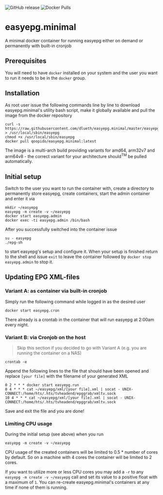 ![GitHub release](https://img.shields.io/github/release/dlueth/easyepg.minimal.svg)
![Docker Pulls](https://img.shields.io/docker/pulls/qoopido/easyepg.minimal.svg)

# easyepg.minimal
A minimal docker container for running easyepg either on demand or permanently with built-in cronjob

## Prerequisites
You will need to have `docker` installed on your system and the user you want to run it needs to be in the `docker` group.

## Installation
As root user issue the following commands line by line to download easyepg.minimal's utility bash script, make it globally available and pull the image from the docker repository
```
curl -s https://raw.githubusercontent.com/dlueth/easyepg.minimal/master/easyepg > /usr/local/sbin/easyepg
chmod +x /usr/local/sbin/easyepg
docker pull qoopido/easyepg.minimal:latest
```

The image is a multi-arch build providing variants for amd64, arm32v7 and arm64v8 - the correct variant for your architecture should<sup>TM</sup> be pulled automatically.

## Initial setup
Switch to the user you want to run the container with, create a directory to permanently store easyepg, create containers, start the admin container and enter it via
```
mkdir ~/easyepg
easyepg -m create -v ~/easyepg
docker start easyepg.admin
docker exec -ti easyepg.admin /bin/bash
```

After you successfully switched into the container issue
```
su - easyepg
./epg-sh
```

to start easyepg's setup and configure it. When your setup is finished return to the shell and issue `exit` to leave the container followed by `docker stop easyepg.admin` to stop it. 

## Updating EPG XML-files

### Variant A: as container via built-in cronjob
Simply run the following command while logged in as the desired user

```
docker start easyepg.cron
```

There already is a crontab in the container that will run easyepg at 2:00am every night.

### Variant B: via Cronjob on the host
> Skip this section if you decided to go with Variant A (e.g. you are running the container on a NAS)

```
crontab -e
```

Append the following lines to the file that should have been opened and replace `[your file]` with the filename of your generated XML

```
0 2 * * * docker start easyepg.run
0 4 * * * cat ~/easyepg/xml/[your file].xml | socat - UNIX-CONNECT:/home/hts/.hts/tvheadend/epggrab/xmltv.sock
10 4 * * * cat ~/easyepg/xml/[your file].xml | socat - UNIX-CONNECT:/home/hts/.hts/tvheadend/epggrab/xmltv.sock 
```

Save and exit the file and you are done!

### Limiting CPU usage
During the initial setup (see above) when you run

```
easyepg -m create -v ~/easyepg 
```

CPU usage of the created containers will be limited to 0.5 * number of cores by default. So on a machine with 4 cores the container will be limited to 2 cores.

If you want to utilize more or less CPU cores you may add a `-r` to any `easyepg -m create -v ~/easyepg` call and set its value to a positive float with a maximum of `1`. You can re-create easyepg.minimal's containers at any time if none of them is running.
